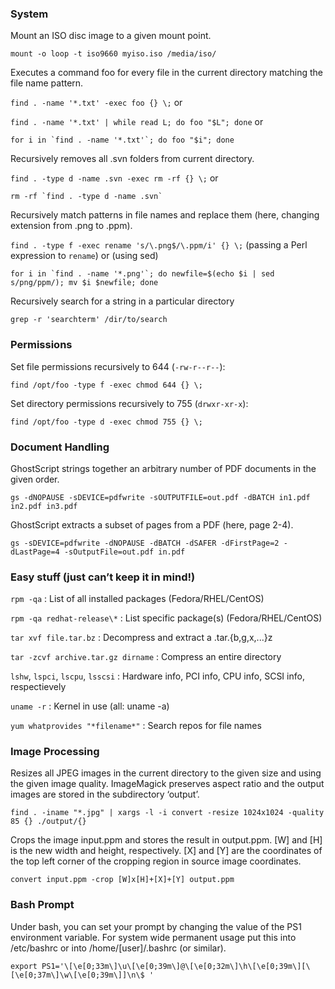 ### System

Mount an ISO disc image to a given mount point.

``mount -o loop -t iso9660 myiso.iso /media/iso/``

Executes a command foo for every file in the current directory matching the file name pattern.

``find . -name '*.txt' -exec foo {} \;`` or

``find . -name '*.txt' | while read L; do foo "$L"; done`` or

``for i in `find . -name '*.txt'`; do foo "$i"; done``

Recursively removes all .svn folders from current directory.

``find . -type d -name .svn -exec rm -rf {} \;`` or

``rm -rf `find . -type d -name .svn` ``

Recursively match patterns in file names and replace them (here, changing extension from .png to .ppm).

``find . -type f -exec rename 's/\.png$/\.ppm/i' {} \;`` (passing a Perl expression to ``rename``) or (using sed)

``for i in `find . -name '*.png'`; do newfile=$(echo $i | sed s/png/ppm/); mv $i $newfile; done``

Recursively search for a string in a particular directory

``grep -r 'searchterm' /dir/to/search``

### Permissions

Set file permissions recursively to 644 (`-rw-r--r--`):

``find /opt/foo -type f -exec chmod 644 {} \;``

Set directory permissions recursively to 755 (`drwxr-xr-x`):

``find /opt/foo -type d -exec chmod 755 {} \;``

### Document Handling

GhostScript strings together an arbitrary number of PDF documents in the given order.

``gs -dNOPAUSE -sDEVICE=pdfwrite -sOUTPUTFILE=out.pdf -dBATCH in1.pdf in2.pdf in3.pdf``

GhostScript extracts a subset of pages from a PDF (here, page 2-4).

``gs -sDEVICE=pdfwrite -dNOPAUSE -dBATCH -dSAFER -dFirstPage=2 -dLastPage=4 -sOutputFile=out.pdf in.pdf``

### Easy stuff (just can’t keep it in mind!)

``rpm -qa`` : List of all installed packages (Fedora/RHEL/CentOS)

``rpm -qa redhat-release\*`` : List specific package(s) (Fedora/RHEL/CentOS)

``tar xvf file.tar.bz`` : Decompress and extract a .tar.{b,g,x,...}z

``tar -zcvf archive.tar.gz dirname`` : Compress an entire directory

``lshw``, ``lspci``, ``lscpu``, ``lsscsi`` : Hardware info, PCI info, CPU info, SCSI info, respectievely

``uname -r`` : Kernel in use (all: uname -a)

``yum whatprovides "*filename*"`` : Search repos for file names

### Image Processing

Resizes all JPEG images in the current directory to the given size and using the given image quality. ImageMagick preserves aspect ratio and the output images are stored in the subdirectory ‘output’.

``find . -iname "*.jpg" | xargs -l -i convert -resize 1024x1024 -quality 85 {} ./output/{}``

Crops the image input.ppm and stores the result in output.ppm. [W] and [H] is the new width and height, respectively. [X] and [Y] are the coordinates of the top left corner of the cropping region in source image coordinates.

``convert input.ppm -crop [W]x[H]+[X]+[Y] output.ppm``

### Bash Prompt

Under bash, you can set your prompt by changing the value of the PS1 environment variable. For system wide permanent usage put this into /etc/bashrc or into /home/[user]/.bashrc (or similar).

``export PS1='\[\e[0;33m\]\u\[\e[0;39m\]@\[\e[0;32m\]\h\[\e[0;39m\][\[\e[0;37m\]\w\[\e[0;39m\]]\n\$ '``
